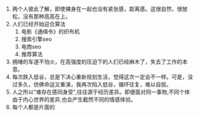 1. 两个人彼此了解，即使裸身在一起也没有紧张感，距离感。这很自然，很放松，没有那种高高在上。
2. 人们已经开始迎合算法
   1. 电影《通缉令》的织布机
   2. 搜索引擎seo
   3. 电商seo
   4. 推荐算法
3. 拥堵的车道不怕火，在高强度的压迫下的人们已经麻木了，失去了工作的本意。
4. 每次跌入低谷，总是下决心重新规划生活，觉得这次一定会不一样。可是，没过多久，仿佛命运又重演，我再次陷入低谷，循环往复，难以自拔。 
5. 人之所以"难存在感同身受",往往源于经历差异。即便面对同一事物,不同个体由于内心世界的差异,也会产生截然不同的情感体验。
6. 每个人都是片面的
